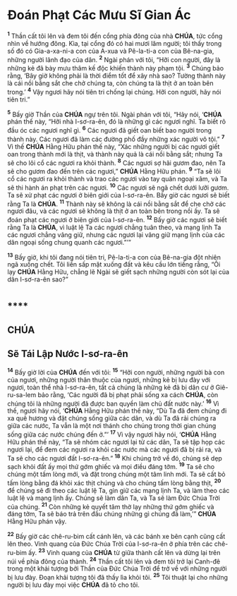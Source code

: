# Đoán Phạt Các Mưu Sĩ Gian Ác
<sup><b>1</b></sup> Thần cất tôi lên và đem tôi đến cổng phía đông của nhà **CHÚA**, tức cổng nhìn về hướng đông. Kìa, tại cổng đó có hai mươi lăm người; tôi thấy trong số đó có Gia-a-xa-ni-a con của A-xua và Pê-la-ti-a con của Bê-na-gia, những người lãnh đạo của dân. <sup><b>2</b></sup> Ngài phán với tôi, “Hỡi con người, đây là những kẻ đã bày mưu thâm kế độc khiến thành này phạm tội. <sup><b>3</b></sup> Chúng bảo rằng, ‘Bây giờ không phải là thời điểm tốt để xây nhà sao? Tường thành này là cái nồi bằng sắt che chở chúng ta, còn chúng ta là thịt ở an toàn bên trong.’ <sup><b>4</b></sup> Vậy ngươi hãy nói tiên tri chống lại chúng. Hỡi con người, hãy nói tiên tri.”

<sup><b>5</b></sup> Bấy giờ Thần của **CHÚA** ngự trên tôi. Ngài phán với tôi, “Hãy nói, ‘**CHÚA** phán thế này, “Hỡi nhà I-sơ-ra-ên, đó là những gì các ngươi nghĩ. Ta biết rõ đầu óc các ngươi nghĩ gì. <sup><b>6</b></sup> Các ngươi đã giết oan biết bao người trong thành này. Các ngươi đã làm các đường phố đầy những xác người vô tội.” <sup><b>7</b></sup> Vì thế **CHÚA** Hằng Hữu phán thế này, “Xác những người bị các ngươi giết oan trong thành mới là thịt, và thành này quả là cái nồi bằng sắt; nhưng Ta sẽ cho lôi cổ các ngươi ra khỏi thành. <sup><b>8</b></sup> Các ngươi sợ hãi gươm đao, nên Ta sẽ cho gươm đao đến trên các ngươi,” **CHÚA** Hằng Hữu phán. <sup><b>9</b></sup> “Ta sẽ lôi cổ các ngươi ra khỏi thành và trao các ngươi vào tay quân ngoại xâm, và Ta sẽ thi hành án phạt trên các ngươi. <sup><b>10</b></sup> Các ngươi sẽ ngã chết dưới lưỡi gươm. Ta sẽ xử phạt các ngươi ở biên giới của I-sơ-ra-ên. Bấy giờ các ngươi sẽ biết rằng Ta là **CHÚA**. <sup><b>11</b></sup> Thành này sẽ không là cái nồi bằng sắt để che chở các ngươi đâu, và các ngươi sẽ không là thịt ở an toàn bên trong nồi ấy. Ta sẽ đoán phạt các ngươi ở biên giới của I-sơ-ra-ên. <sup><b>12</b></sup> Bấy giờ các ngươi sẽ biết rằng Ta là **CHÚA**, vì luật lệ Ta các ngươi chẳng tuân theo, và mạng lịnh Ta các ngươi chẳng vâng giữ, nhưng các ngươi lại vâng giữ mạng lịnh của các dân ngoại sống chung quanh các ngươi.”’”

<sup><b>13</b></sup> Bấy giờ, khi tôi đang nói tiên tri, Pê-la-ti-a con của Bê-na-gia đột nhiên ngã xuống chết. Tôi liền sấp mặt xuống đất và kêu cầu lớn tiếng rằng, “Ôi lạy **CHÚA** Hằng Hữu, chẳng lẽ Ngài sẽ giết sạch những người còn sót lại của dân I-sơ-ra-ên sao?”

# 

## ****

## CHÚA

## Sẽ Tái Lập Nước I-sơ-ra-ên
<sup><b>14</b></sup> Bấy giờ lời của **CHÚA** đến với tôi: <sup><b>15</b></sup> “Hỡi con người, những người bà con của ngươi, những người thân thuộc của ngươi, những kẻ bị lưu đày với ngươi, toàn thể nhà I-sơ-ra-ên, tất cả chúng là những kẻ đã bị dân cư ở Giê-ru-sa-lem bảo rằng, ‘Các người đã bị phạt phải sống xa cách **CHÚA**, còn chúng tôi là những người đã được ban quyền làm chủ đất nước này.’ <sup><b>16</b></sup> Vì thế, ngươi hãy nói, ‘**CHÚA** Hằng Hữu phán thế này, “Dù Ta đã đem chúng đi xa quê hương và đặt chúng sống giữa các dân, và dù Ta đã rải chúng ra giữa các nước, Ta vẫn là một nơi thánh cho chúng trong thời gian chúng sống giữa các nước chúng đến ở.”’ <sup><b>17</b></sup> Vì vậy ngươi hãy nói, ‘**CHÚA** Hằng Hữu phán thế này, “Ta sẽ nhóm các ngươi lại từ các dân, Ta sẽ tập họp các ngươi lại, để đem các ngươi ra khỏi các nước mà các ngươi đã bị rải ra, và Ta sẽ cho các ngươi đất I-sơ-ra-ên.” <sup><b>18</b></sup> Khi chúng trở về đó, chúng sẽ dẹp sạch khỏi đất ấy mọi thứ gớm ghiếc và mọi điều đáng tởm. <sup><b>19</b></sup> Ta sẽ cho chúng một tấm lòng mới, và đặt trong chúng một tâm linh mới. Ta sẽ cất bỏ tấm lòng bằng đá khỏi xác thịt chúng và cho chúng tấm lòng bằng thịt, <sup><b>20</b></sup> để chúng sẽ đi theo các luật lệ Ta, gìn giữ các mạng lịnh Ta, và làm theo các luật lệ và mạng lịnh ấy. Chúng sẽ làm dân Ta, và Ta sẽ làm Đức Chúa Trời của chúng. <sup><b>21</b></sup> Còn những kẻ quyết tâm thờ lạy những thứ gớm ghiếc và đáng tởm, Ta sẽ báo trả trên đầu chúng những gì chúng đã làm,’” **CHÚA** Hằng Hữu phán vậy.

<sup><b>22</b></sup> Bấy giờ các chê-ru-bim cất cánh lên, và các bánh xe bên cạnh cũng cất lên theo. Vinh quang của Đức Chúa Trời của I-sơ-ra-ên ở phía trên các chê-ru-bim ấy. <sup><b>23</b></sup> Vinh quang của **CHÚA** từ giữa thành cất lên và dừng lại trên núi về phía đông của thành. <sup><b>24</b></sup> Thần cất tôi lên và đem tôi trở lại Canh-đê trong một khải tượng bởi Thần của Đức Chúa Trời để trở về với những người bị lưu đày. Đoạn khải tượng tôi đã thấy lìa khỏi tôi. <sup><b>25</b></sup> Tôi thuật lại cho những người bị lưu đày mọi việc **CHÚA** đã tỏ cho tôi.